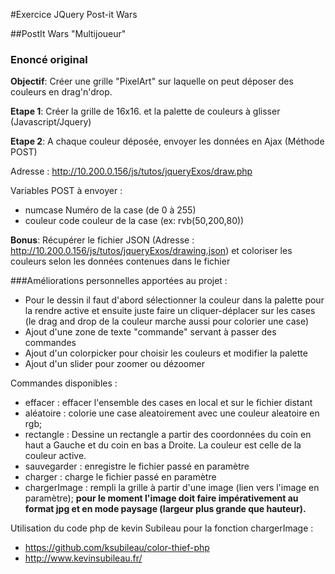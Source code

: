 #Exercice JQuery Post-it Wars

##PostIt Wars "Multijoueur"

### Enoncé original

**Objectif**: Créer une grille "PixelArt" sur laquelle on peut déposer des couleurs en drag'n'drop.

**Etape 1**: Créer la grille de 16x16. et la palette de couleurs à glisser (Javascript/Jquery)

**Etape 2**: A chaque couleur déposée, envoyer les données en Ajax (Méthode POST)

Adresse : http://10.200.0.156/js/tutos/jqueryExos/draw.php

Variables POST à envoyer :
- numcase Numéro de la case (de 0 à 255)
- couleur code couleur de la case (ex: rvb(50,200,80))

**Bonus**: Récupérer le fichier JSON (Adresse : http://10.200.0.156/js/tutos/jqueryExos/drawing.json) et coloriser les couleurs selon les données contenues dans le fichier

###Améliorations personnelles apportées au projet :

- Pour le dessin il faut d'abord sélectionner la couleur dans la palette pour la rendre active et ensuite juste faire un cliquer-déplacer sur les cases (le drag and drop de la couleur marche aussi pour colorier une case)
- Ajout d'une zone de texte "commande" servant à passer des commandes
- Ajout d'un colorpicker pour choisir les couleurs et modifier la palette
- Ajout d'un slider pour zoomer ou dézoomer

Commandes disponibles :
- effacer : effacer l'ensemble des cases en local et sur le fichier distant
- aléatoire : colorie une case aleatoirement avec une couleur aleatoire en rgb;
- rectangle : Dessine un rectangle a partir des coordonnées du coin en haut a Gauche et du coin en bas a Droite. La couleur est celle de la couleur active.
- sauvegarder : enregistre le fichier passé en paramètre
- charger : charge le fichier passé en paramètre
- chargerImage : rempli la grille à partir d'une image (lien vers l'image en paramètre);
**pour le moment l'image doit faire impérativement au format jpg et en mode paysage (largeur plus grande que hauteur).**

Utilisation du code php de kevin Subileau pour la fonction chargerImage :
- https://github.com/ksubileau/color-thief-php
- http://www.kevinsubileau.fr/
